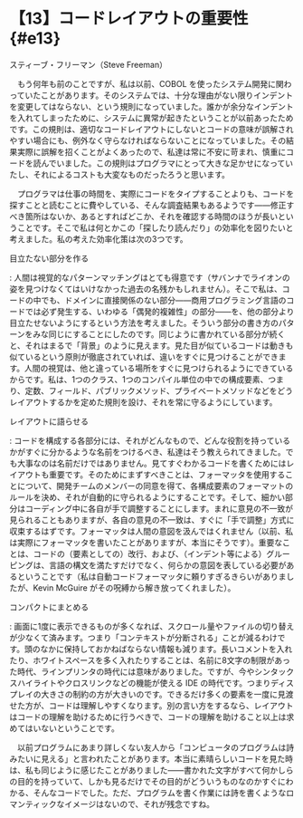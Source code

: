 # 【13】コードレイアウトの重要性{#e13}

<div class="author">スティーブ・フリーマン（Steve Freeman）</div>

　もう何年も前のことですが、私は以前、COBOL を使ったシステム開発に関わっていたことがあります。そのシステムでは、十分な理由がない限りインデントを変更してはならない、という規則になっていました。誰かが余分なインデントを入れてしまったために、システムに異常が起きたということが以前あったためです。この規則は、適切なコードレイアウトにしないとコードの意味が誤解されやすい場合にも、例外なく守らなければならないことになっていました。その結果実際に誤解を招くことがよくあったので、私達は常に不安に苛まれ、慎重にコードを読んでいました。この規則はプログラマにとって大きな足かせになっていたし、それによるコストも大変なものだったろうと思います。

　プログラマは仕事の時間を、実際にコードをタイプすることよりも、コードを探すことと読むことに費やしている、そんな調査結果もあるようです&mdash;&mdash;修正すべき箇所はないか、あるとすればどこか、それを確認する時間のほうが長いということです。そこで私は何とかこの「探したり読んだり」の効率化を図りたいと考えました。私の考えた効率化策は次の3つです。

目立たない部分を作る

  : 人間は視覚的なパターンマッチングはとても得意です（サバンナでライオンの姿を見つけなくてはいけなかった過去の名残かもしれません）。そこで私は、コードの中でも、ドメインに直接関係のない部分&mdash;&mdash;商用プログラミング言語のコードでは必ず発生する、いわゆる「偶発的複雑性」の部分&mdash;&mdash;を、他の部分より目立たせないようにするという方法を考えました。そういう部分の書き方のパターンをみな同じにすることにしたのです。同じように書かれている部分が続くと、それはまるで「背景」のように見えます。見た目が似ているコードは動きも似ているという原則が徹底されていれば、違いをすぐに見つけることができます。人間の視覚は、他と違っている場所をすぐに見つけられるようにできているからです。私は、1つのクラス、1つのコンパイル単位の中での構成要素、つまり、定数、フィールド、パブリックメソッド、プライベートメソッドなどをどうレイアウトするかを定めた規則を設け、それを常に守るようにしています。

レイアウトに語らせる

  : コードを構成する各部分には、それがどんなもので、どんな役割を持っているかがすぐに分かるような名前をつけるべき、私達はそう教えられてきました。でも大事なのは名前だけではありません。見てすぐわかるコードを書くためにはレイアウトも重要です。そのためにまずすべきことは、フォーマッタを使用することについて、開発チームのメンバーの同意を得て、各構成要素のフォーマットのルールを決め、それが自動的に守られるようにすることです。そして、細かい部分はコーディング中に各自が手で調整することにします。まれに意見の不一致が見られることもありますが、各自の意見の不一致は、すぐに「手で調整」方式に収束するはずです。フォーマッタは人間の意図を汲んではくれません（以前、私は実際にフォーマッタを書いたことがありますが、本当にそうです）。重要なことは、コードの（要素としての）改行、および、（インデント等による）グルーピングは、言語の構文を満たすだけでなく、何らかの意図を表している必要があるということです（私は自動コードフォーマッタに頼りすぎるきらいがありましたが、Kevin McGuire がその呪縛から解き放ってくれました）。

コンパクトにまとめる

  : 画面に1度に表示できるものが多くなれば、スクロール量やファイルの切り替えが少なくて済みます。つまり「コンテキストが分断される」ことが減るわけです。頭のなかに保持しておかねばならない情報も減ります。長いコメントを入れたり、ホワイトスペースを多く入れたりすることは、名前に8文字の制限があった時代、ラインプリンタの時代には意味がありました。ですが、今やシンタックスハイライトやクロスリンクなどの機能が使える IDE の時代です。つまりディスプレイの大きさの制約の方が大きいのです。できるだけ多くの要素を一度に見渡せた方が、コードは理解しやすくなります。別の言い方をするなら、レイアウトはコードの理解を助けるために行うべきで、コードの理解を助けること以上は求めてはいないということです。

　以前プログラムにあまり詳しくない友人から「コンピュータのプログラムは詩みたいに見える」と言われたことがあります。本当に素晴らしいコードを見た時は、私も同じように感じたことがありました&mdash;&mdash;書かれた文字がすべて何かしらの目的を持っていて、しかも見るだけでその目的がどういうものなのかすぐにわかる、そんなコードでした。ただ、プログラムを書く作業には詩を書くようなロマンティックなイメージはないので、それが残念ですね。
